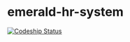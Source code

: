 # emerald-hr-system
[![Codeship Status](https://codeship.com/projects/166642/status?branch=master)](https://codeship.com/projects/166642/status?branch=master)

